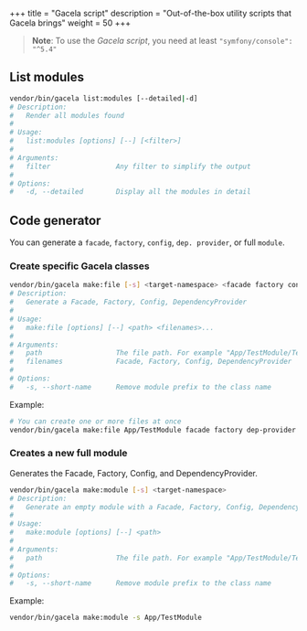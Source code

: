 +++
title = "Gacela script"
description = "Out-of-the-box utility scripts that Gacela brings"
weight = 50
+++

> **Note**: To use the *Gacela script*, you need at least `"symfony/console": "^5.4"`

## List modules

```bash
vendor/bin/gacela list:modules [--detailed|-d]
# Description:
#   Render all modules found
# 
# Usage:
#   list:modules [options] [--] [<filter>]
# 
# Arguments:
#   filter                Any filter to simplify the output
# 
# Options:
#   -d, --detailed        Display all the modules in detail
```

## Code generator

You can generate a `facade`, `factory`, `config`, `dep. provider`, or full `module`.

### Create specific Gacela classes

```bash
vendor/bin/gacela make:file [-s] <target-namespace> <facade factory config dep-provider>
# Description:
#   Generate a Facade, Factory, Config, DependencyProvider
# 
# Usage:
#   make:file [options] [--] <path> <filenames>...
# 
# Arguments:
#   path                  The file path. For example "App/TestModule/TestSubModule"
#   filenames             Facade, Factory, Config, DependencyProvider
# 
# Options:
#   -s, --short-name      Remove module prefix to the class name
```

Example:
```bash
# You can create one or more files at once
vendor/bin/gacela make:file App/TestModule facade factory dep-provider
```

### Creates a new full module

Generates the Facade, Factory, Config, and DependencyProvider.

```bash
vendor/bin/gacela make:module [-s] <target-namespace>
# Description:
#   Generate an empty module with a Facade, Factory, Config, DependencyProvider
# 
# Usage:
#   make:module [options] [--] <path>
# 
# Arguments:
#   path                  The file path. For example "App/TestModule/TestSubModule"
# 
# Options:
#   -s, --short-name      Remove module prefix to the class name
```

Example:
```bash
vendor/bin/gacela make:module -s App/TestModule
```
